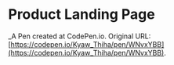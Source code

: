 # Product Landing Page
 _A Pen created at CodePen.io. Original URL: [https://codepen.io/Kyaw_Thiha/pen/WNvxYBB](https://codepen.io/Kyaw_Thiha/pen/WNvxYBB).

 